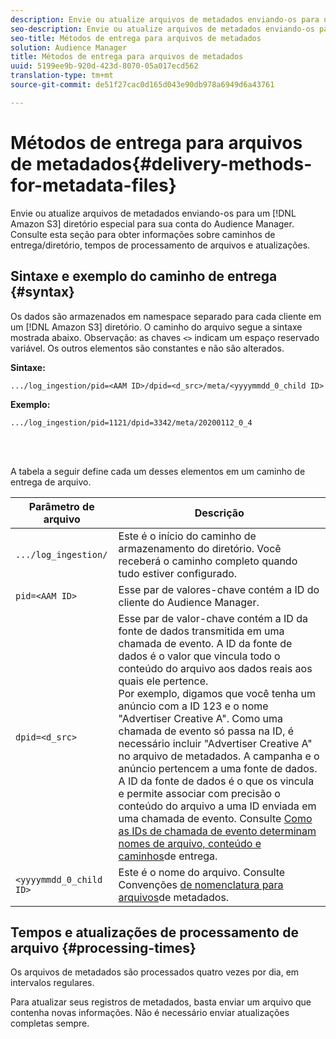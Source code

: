 ```yaml
---
description: Envie ou atualize arquivos de metadados enviando-os para um diretório especial do Amazon S3 para sua conta do Audience Manager. Consulte esta seção para obter informações sobre caminhos de entrega/diretório, tempos de processamento de arquivos e atualizações.
seo-description: Envie ou atualize arquivos de metadados enviando-os para um diretório especial do Amazon S3 para sua conta do Audience Manager. Consulte esta seção para obter informações sobre caminhos de entrega/diretório, tempos de processamento de arquivos e atualizações.
seo-title: Métodos de entrega para arquivos de metadados
solution: Audience Manager
title: Métodos de entrega para arquivos de metadados
uuid: 5199ee9b-920d-423d-8070-05a017ecd562
translation-type: tm+mt
source-git-commit: de51f27cac0d165d043e90db978a6949d6a43761

---
```



# Métodos de entrega para arquivos de metadados{#delivery-methods-for-metadata-files}

Envie ou atualize arquivos de metadados enviando-os para um [!DNL Amazon S3] diretório especial para sua conta do Audience Manager. Consulte esta seção para obter informações sobre caminhos de entrega/diretório, tempos de processamento de arquivos e atualizações.

## Sintaxe e exemplo do caminho de entrega {#syntax}

Os dados são armazenados em namespace separado para cada cliente em um [!DNL Amazon S3] diretório. O caminho do arquivo segue a sintaxe mostrada abaixo. Observação: as chaves `<>` indicam um espaço reservado variável. Os outros elementos são constantes e não são alterados.

**Sintaxe:**

```
.../log_ingestion/pid=<AAM ID>/dpid=<d_src>/meta/<yyyymmdd_0_child ID>
```

**Exemplo:**

```
.../log_ingestion/pid=1121/dpid=3342/meta/20200112_0_4
```

<br> 

A tabela a seguir define cada um desses elementos em um caminho de entrega de arquivo.


| Parâmetro de arquivo | Descrição |
---------|----------|
| `.../log_ingestion/` | Este é o início do caminho de armazenamento do diretório. Você receberá o caminho completo quando tudo estiver configurado. |
| `pid=<AAM ID>` | Esse par de valores-chave contém a ID do cliente do Audience Manager. |
| `dpid=<d_src>` | Esse par de valor-chave contém a ID da fonte de dados transmitida em uma chamada de evento. A ID da fonte de dados é o valor que vincula todo o conteúdo do arquivo aos dados reais aos quais ele pertence. </br> Por exemplo, digamos que você tenha um anúncio com a ID 123 e o nome &quot;Advertiser Creative A&quot;. Como uma chamada de evento só passa na ID, é necessário incluir &quot;Advertiser Creative A&quot; no arquivo de metadados. A campanha e o anúncio pertencem a uma fonte de dados. A ID da fonte de dados é o que os vincula e permite associar com precisão o conteúdo do arquivo a uma ID enviada em uma chamada de evento. Consulte [Como as IDs de chamada de evento determinam nomes de arquivo, conteúdo e caminhos](/help/using/reporting/audience-optimization-reports/metadata-files-intro/metadata-file-overview.md#how-ids-shape-filenames)de entrega. |
| `<yyyymmdd_0_child ID>` | Este é o nome do arquivo. Consulte Convenções [de nomenclatura para arquivos](/help/using/reporting/audience-optimization-reports/metadata-files-intro/metadata-file-names.md)de metadados. |

## Tempos e atualizações de processamento de arquivo {#processing-times}

Os arquivos de metadados são processados quatro vezes por dia, em intervalos regulares.

Para atualizar seus registros de metadados, basta enviar um arquivo que contenha novas informações. Não é necessário enviar atualizações completas sempre.
